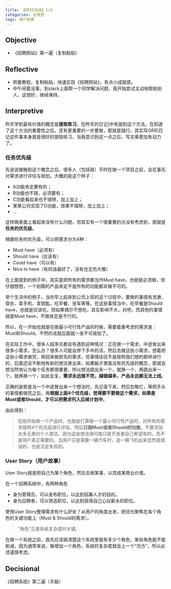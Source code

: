 ```yaml
---
title: 【ORID总结】1/4
categories: 全栈营
tags: 用户故事
---
```


## Objective

- 《招聘网站》第一遍（复制粘贴）

## Reflective

- 照着教程，复制粘贴，快速实现《招聘网站》，有点小成就感。
- 中午闲着没事，到slack上面帮一个同学解决问题，我开始尝试主动地帮助别人，这很好，继续保持。

## Interpretive

昨天学到最有价值的概念是**提取练习**，在昨天的日记]中有提到这个方法。在知道了这个方法的重要性之后，还有更重要的一步要做，那就是践行。其实写ORID日记这件事本身就是很好的提取练习，当我意识到这一点之后，写文章更加有动力了。

### 任务优先级

先说说接触到这个概念之后，很多人（包括我）平时在做一个项目之前，会在事先对需求进行评估与规划，大概的是这个样子：

- A功能肯定要有的；
- B功能也不错，必须要有；
- C功能看起来也不错呀，加上加上；
- 某某公司实现了D功能，效果不错呀，加上加上；
- ...

这样做表面上看起来没有什么问题，但其实有一个很重要的点没有考虑到，那就是**任务的优先级**。

根据任务的优先级，可以把需求分为4种：

- Must have（必须有）
- Should have（应该有）
- Could have（可以有）
- Nice to have（有的话最好了，没有也无伤大雅）

在上面提到的例子中，其实是把所有的需求都当作Must have，也就是必须做，但仔细想想，一个初期的产品肯定不是所有的功能都非做不可的。

举个生活中的例子，当你早上起床到公司上班的这个过程中，要做的事情有洗漱、穿衣、拿手机、拿钥匙，吃早餐、坐车等等。在这些事情当中，吃早餐是Should have，也就是应该吃，但如果偶尔不想吃，其实影响不大，对吧，而其他的事情就是Must have，不做肯定是不行的。

所以，在一开始也就是在做最小可行性产品的时候，需要着重考虑的需求是：Must和Should。不然的话就后面就一发不可收拾了。

在实际工作中，很多人程序员都会有遇到这种情况：正在做一个需求，中途冒出来很多小需求，怎么办？很多人可能会停下手中的活，然后去做这些小需求，想着把这些小需求做完，再回来做原先的需求，但事情往往不是按照我们想的那样进行的，后面还会不断地有新的想法冒出来，如果脑子里面没有优先级的概念，那就会想当然地认为每个任务都很重要，所以想法跳出来一个，就换一个，再跳出来一个，就再换一个，如此反复，**需求永远做不完，越做越多，产品永远都无法上线**。

正确的姿势是当一个中途冒出来一个想法时，先记录下来，然后忽略它，等把手头的事情都做完之后，再**根据上面4个优先级，觉得要不要做这个需求，如果是Must或者Should，才可以把需求列入后续计划中**。

由此得到：

> 在刚开始做一个产品时，也就是打算做一个最小可行性产品时，对所有的需求按照4个优先级进行评估，然后**只做Must或者Should的功能**，不要添加太多无畏的个人想法，因为这些想法很可能只是开发者自己希望有的，而不是用户真正需要的。当用户只是需要一辆汽车时，造一辆飞机出来显然是错误的，也是注定失败的。

### User Story（用户故事）

User Story就是把自己为某个角色，然后去做某事，以完成某商业价值。

在一个招聘系统中，有两种角色

- 身为管理员，可以发布职位，以达到招募人才的目的。
- 身为应聘者，可以筛选职位，以达到获得自己心仪薪水的职位。

使用User Story整理需求有什么好处？从用户的角度出发，把目光聚焦在各个角色的关键功能上（Must & Should的需求）。

> “角色”正是系统复杂度的关键。

在做一个系统之前，首先应该搞清楚这个系统里面有多少个角色，某些角色能不能削减，因为通常来说，每增加一个角色，系统的复杂度就会上一个“次方”，所以必须谨慎考虑。

## Decisional

《招聘系统》第二遍（手敲）